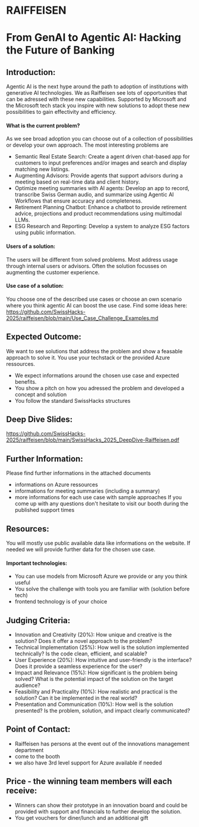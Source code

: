 # RAIFFEISEN
# From GenAI to Agentic AI: Hacking the Future of Banking

## Introduction:
Agentic AI is the next hype around the path to adoption of institutions with generative AI technologies. We as Raiffeisen see lots of opportunities that can be adressed with these new capabilities. Supported by Microsoft and the Microsoft tech stack you inspire with new solutions to adopt these new possibilities to gain effectivity and efficiency.

#### What is the current problem?
As we see broad adoption you can choose out of a collection of possibilities or develop your own approach. The most interesting problems are
* Semantic Real Estate Search: Create a agent driven chat-based app for customers to input preferences and/or images and search and display matching new listings.
* Augmenting Advisors: Provide agents that support advisors during a meeting based on real-time data and client history.
* Optimize meeting summaries  with AI agents: Develop an app to record, transcribe Swiss German audio, and summarize using Agentic AI Workflows that ensure accuracy and completeness.
* Retirement Planning Chatbot: Enhance a chatbot to provide retirement advice, projections and product recommendations using multimodal LLMs.
* ESG Research and Reporting: Develop a system to analyze ESG factors using public information.

#### Users of a solution: 
The users will be different from solved problems. Most address usage through internal users or advisors. Often the solution focusses on augmenting the customer experience.

#### Use case of a solution: 
You choose one of the described use cases or choose an own scenario where you think agentic AI can boost the use case.
Find some ideas here: https://github.com/SwissHacks-2025/raiffeisen/blob/main/Use_Case_Challenge_Examples.md 

## Expected Outcome:
We want to see solutions that address the problem and show a feasable approach to solve it. You use your techstack or the provided Azure ressources. 
* We expect informations around the chosen use case and expected benefits.
* You show a pitch on how you adressed the problem and developed a concept and solution
* You follow the standard SwissHacks structures

## Deep Dive Slides:
https://github.com/SwissHacks-2025/raiffeisen/blob/main/SwissHacks_2025_DeepDive-Raiffeisen.pdf

## Further Information:
Please find further informations in the attached documents
- informations on Azure ressources
- informations for meeting summaries (including a summary)
- more informations for each use case with sample approaches
If you come up with any questions don't hesitate to visit our booth during the published support times

## Resources:
You will mostly use public available data like informations on the website. If needed we will provide further data for the chosen use case.

#### Important technologies: 
* You can use models from Microsoft Azure we provide or any you think useful 
* You solve the challenge with tools you are familiar with (solution before tech)
* frontend technology is of your choice 

## Judging Criteria:
* Innovation and Creativity (20%): How unique and creative is the solution? Does it offer a novel approach to the problem?
* Technical Implementation (25%): How well is the solution implemented technically? Is the code clean, efficient, and scalable?
* User Experience (20%): How intuitive and user-friendly is the interface? Does it provide a seamless experience for the user?
* Impact and Relevance (15%): How significant is the problem being solved? What is the potential impact of the solution on the target audience?
* Feasibility and Practicality (10%): How realistic and practical is the solution? Can it be implemented in the real world?
* Presentation and Communication (10%): How well is the solution presented? Is the problem, solution, and impact clearly communicated?


## Point of Contact:
* Raiffeisen has persons at the event out of the innovations management department
* come to the booth
* we also have 3rd level support for Azure available if needed

## Price - the winning team members will each receive:
* Winners can show their prototype in an innovation board and could be provided with support and financials to further develop the solution.
* You get vouchers for diner/lunch and an additional gift

